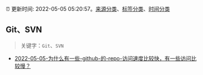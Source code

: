 :alarm_clock: 更新时间: 2022-05-05 05:20:57。[来源分类](../README.md)、[标签分类](../TAGS.md)、[时间分类](../TIMELINE.md)

## Git、SVN


> 关键字：`Git`、`SVN`



- [2022-05-05-为什么有一些-github-的-repo-访问速度比较快，有一些访问比较慢？](https://www.v2ex.com/t/850882) 